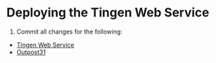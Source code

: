 <!-- u250625 -->

# Deploying the Tingen Web Service

1. Commit all changes for the following:

* [Tingen Web Service](https://github.com/spectrum-health-systems/tingen-web-service)
* [Outpost31](https://github.com/spectrum-health-systems/outpost31)


